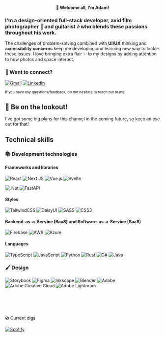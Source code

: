 <!--
[![Visit count](https://visitcount.itsvg.in/api?id=acgriswold&icon=0&color=0)](https://visitcount.itsvg.in)
-->

<p align="center">
  <!-- <img width="200" height="200" src="todo!() put image source" alt="A banner image showing colorful flair surrounding the text 'Adam Griswold'"> -->
  <b>👋 Welcome all, I'm Adam!</b>
</p>

### I'm a design-oriented full-stack developer, avid film photographer 📸 and guitarist 🎶 who blends these passions throughout his work.

The challenges of problem-solving combined with __UI/UX__ thinking and __accessibility concerns__ keep me developing and learning new way to tackle these issues. 
I love bringing extra flair ✨ to my designs by adding attention to how photos and space interact.


### 🔗 Want to connect?
[![Gmail](https://img.shields.io/badge/Gmail-D14836?style=for-the-badge&logo=gmail&logoColor=white)](mailto:agriswoldcamp@gmail.com?subject=[GitHub]%20Say%20hi!)
[![LinkedIn](https://img.shields.io/badge/linkedin-%230077B5.svg?style=for-the-badge&logo=linkedin&logoColor=white)](https://linkedin.com/in/adam-griswold-72bba1169) 
<!-- [![Medium](https://img.shields.io/badge/Medium-12100E?style=for-the-badge&logo=medium&logoColor=white)](https://medium.com/@agriswoldcamp) -->
<!-- [![CodePen](https://img.shields.io/badge/Codepen-000000?style=for-the-badge&logo=codepen&logoColor=white)](https://codepen.io/agriswold) -->

<sub>If you have any questions/feedback, do not hesitate to reach out to me!</sub>

## 👀 Be on the lookout!
I've got some big plans for this channel in the coming future, so keep an eye out for that!

## Technical skills

### 📚 Development technologies
#### Frameworks and libraries
![React](https://img.shields.io/badge/react-%2320232a.svg?style=for-the-badge&logo=react&logoColor=%2361DAFB)
![Next JS](https://img.shields.io/badge/Next-black?style=for-the-badge&logo=next.js&logoColor=white)
![Vue.js](https://img.shields.io/badge/vuejs-%2335495e.svg?style=for-the-badge&logo=vuedotjs&logoColor=%234FC08D)
![Svelte](https://img.shields.io/badge/svelte-%23f1413d.svg?style=for-the-badge&logo=svelte&logoColor=white)

![.Net](https://img.shields.io/badge/.NET-5C2D91?style=for-the-badge&logo=.net&logoColor=white)
![FastAPI](https://img.shields.io/badge/FastAPI-005571?style=for-the-badge&logo=fastapi)

<!--
![Strapi](https://img.shields.io/badge/strapi-%232E7EEA.svg?style=for-the-badge&logo=strapi&logoColor=white)
-->

#### Styles
![TailwindCSS](https://img.shields.io/badge/tailwindcss-%2338B2AC.svg?style=for-the-badge&logo=tailwind-css&logoColor=white)
![DaisyUI](https://img.shields.io/badge/daisyui-5A0EF8?style=for-the-badge&logo=daisyui&logoColor=white)
![SASS](https://img.shields.io/badge/SASS-hotpink.svg?style=for-the-badge&logo=SASS&logoColor=white)
![CSS3](https://img.shields.io/badge/css3-%231572B6.svg?style=for-the-badge&logo=css3&logoColor=white)

#### Backend-as-a-Service (BaaS) and Software-as-a-Service (SaaS)
![Firebase](https://img.shields.io/badge/Firebase-039BE5?style=for-the-badge&logo=Firebase&logoColor=white)
![AWS](https://img.shields.io/badge/AWS-%23FF9900.svg?style=for-the-badge&logo=amazon-aws&logoColor=white)
![Azure](https://img.shields.io/badge/azure-%230072C6.svg?style=for-the-badge&logo=microsoftazure&logoColor=white)

#### Languages 
![TypeScript](https://img.shields.io/badge/typescript-%23007ACC.svg?style=for-the-badge&logo=typescript&logoColor=white)
![JavaScript](https://img.shields.io/badge/javascript-%23323330.svg?style=for-the-badge&logo=javascript&logoColor=%23F7DF1E)
![Python](https://img.shields.io/badge/python-3670A0?style=for-the-badge&logo=python&logoColor=ffdd54)
![Rust](https://img.shields.io/badge/rust-%23000000.svg?style=for-the-badge&logo=rust&logoColor=white)
![C#](https://img.shields.io/badge/c%23-%23239120.svg?style=for-the-badge&logo=c-sharp&logoColor=white)
![Java](https://img.shields.io/badge/java-%23ED8B00.svg?style=for-the-badge&logo=openjdk&logoColor=white)

<!--
#### Misc
![Docker](https://img.shields.io/badge/docker-%230db7ed.svg?style=for-the-badge&logo=docker&logoColor=white)
![Insomnia](https://img.shields.io/badge/Insomnia-black?style=for-the-badge&logo=insomnia&logoColor=5849BE)
![Postman](https://img.shields.io/badge/Postman-FF6C37?style=for-the-badge&logo=postman&logoColor=white)
-->

### 🖌️ Design
![Storybook](https://img.shields.io/badge/-Storybook-FF4785?style=for-the-badge&logo=storybook&logoColor=white)
![Figma](https://img.shields.io/badge/figma-%23F24E1E.svg?style=for-the-badge&logo=figma&logoColor=white)
![Inkscape](https://img.shields.io/badge/Inkscape-e0e0e0?style=for-the-badge&logo=inkscape&logoColor=080A13)
![Blender](https://img.shields.io/badge/blender-%23F5792A.svg?style=for-the-badge&logo=blender&logoColor=white)
![Adobe](https://img.shields.io/badge/adobe-%23FF0000.svg?style=for-the-badge&logo=adobe&logoColor=white)
![Adobe Creative Cloud](https://img.shields.io/badge/Adobe%20Creative%20Cloud-DA1F26.svg?style=for-the-badge&logo=Adobe%20Creative%20Cloud&logoColor=white)
![Adobe Lightroom](https://img.shields.io/badge/Adobe%20Lightroom-31A8FF.svg?style=for-the-badge&logo=Adobe%20Lightroom&logoColor=white)

<!--
<br></br>

# 📊 GitHub Stats:
![My github stats](https://github-readme-stats.vercel.app/api?username=acgriswold&theme=dark&hide_border=false)<br/>
![My contibution streak](https://github-readme-streak-stats.herokuapp.com/?user=acgriswold&theme=dark&hide_border=false)<br/>
![My top languages](https://github-readme-stats.vercel.app/api/top-langs/?username=acgriswold&theme=dark&hide_border=false&include_all_commits=false&count_private=false&layout=compact)
-->

<br></br>


#
💿 Current digs

[![Spotify](https://img.shields.io/badge/Spotify-1ED760?style=for-the-badge&logo=spotify&logoColor=white)](https://open.spotify.com/track/3TcXC3cFAO8jmaoRrYd1a2?si=1e0fcbc5ab884277)

